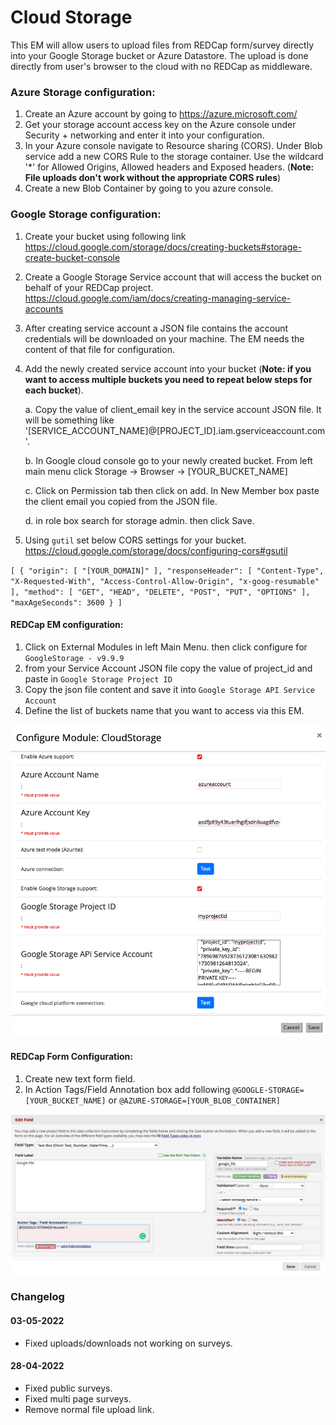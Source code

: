 # Cloud Storage
This EM will allow users to upload files from REDCap form/survey directly into your Google Storage bucket or Azure 
Datastore. The upload is done directly from user's browser to the cloud with no REDCap as middleware. 

### Azure Storage configuration:
1. Create an Azure account by going to https://azure.microsoft.com/
2. Get your storage account access key on the Azure console under Security + networking and enter it into your configuration.
3. In your Azure console navigate to Resource sharing (CORS). Under Blob service add a new CORS Rule to the storage container. 
Use the wildcard '*' for Allowed Origins, Allowed headers and Exposed headers. (**Note: File uploads don't work without the appropriate CORS rules**)
4. Create a new Blob Container by going to you azure console.

### Google Storage configuration:
1. Create your bucket using following link https://cloud.google.com/storage/docs/creating-buckets#storage-create-bucket-console
2. Create a Google Storage Service account that will access the bucket on behalf of your REDCap project. https://cloud.google.com/iam/docs/creating-managing-service-accounts
3. After creating service account a JSON file contains the account credentials will be downloaded on your machine. The EM needs the content of that file for configuration. 
4. Add the newly created service account into your bucket (**Note: if you want to access multiple buckets you need to repeat below steps for each bucket**). 

    a. Copy the value of client_email key in the service account JSON file. It will be something like '[SERVICE_ACCOUNT_NAME]@[PROJECT_ID].iam.gserviceaccount.com'. 
    
    b. In Google cloud console go to your newly created bucket. From left main menu click Storage -> Browser -> [YOUR_BUCKET_NAME]
    
    c. Click on Permission tab then click on add. In New Member box paste the client email you copied from the JSON file. 
    
    d. in role box search for storage admin. then click Save. 
5. Using `gutil` set below CORS settings for your bucket. https://cloud.google.com/storage/docs/configuring-cors#gsutil

`[
   {
     "origin": [
       "[YOUR_DOMAIN]"
     ],
     "responseHeader": [
       "Content-Type",
       "X-Requested-With",
       "Access-Control-Allow-Origin",
       "x-goog-resumable"
     ],
     "method": [
       "GET",
       "HEAD",
       "DELETE",
       "POST",
       "PUT",
       "OPTIONS"
     ],
     "maxAgeSeconds": 3600
   }
 ]`

#### REDCap EM configuration:
1. Click on External Modules in left Main Menu. then click configure for `GoogleStorage - v9.9.9`
2. from your Service Account JSON file copy the value of project_id and paste in `Google Storage Project ID`
3. Copy the json file content and save it into `Google Storage API Service Account`
4. Define the list of buckets name that you want to access via this EM.

![Alt text](assets/images/redcap-em-config.png?raw=true "REDCap EM Config" )

#### REDCap Form Configuration:
1. Create new text form field. 
2. In Action Tags/Field Annotation box add following `@GOOGLE-STORAGE=[YOUR_BUCKET_NAME]` or 
   `@AZURE-STORAGE=[YOUR_BLOB_CONTAINER]`

![Alt text](assets/images/redcap-field-config.png?raw=true "REDCap Field Config")

### Changelog

#### 03-05-2022
- Fixed uploads/downloads not working on surveys.

#### 28-04-2022
- Fixed public surveys.
- Fixed multi page surveys.
- Remove normal file upload link.